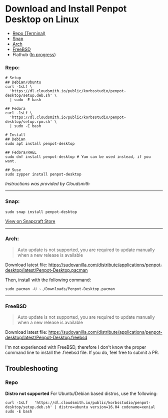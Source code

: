# Download and Install Penpot Desktop on Linux

 - [Repo (Terminal)](#repo)
 - [Snap](#snap)
 - [Arch](#arch)
 - [FreeBSD](#freebsd)
 - Flathub ([In progress](https://github.com/flathub/flathub/pull/4409))

### Repo:
```
# Setup
## Debian/Ubuntu
curl -1sLf \
  'https://dl.cloudsmith.io/public/korbsstudio/penpot-desktop/setup.deb.sh' \
  | sudo -E bash

## Fedora
curl -1sLf \
  'https://dl.cloudsmith.io/public/korbsstudio/penpot-desktop/setup.rpm.sh' \
  | sudo -E bash

# Install
## Debian
sudo apt install penpot-desktop

## Fedora/RHEL
sudo dnf install penpot-desktop # Yum can be used instead, if you want.

## Suse
sudo zypper install penpot-desktop
```
*Instructions was provided by Cloudsmith*

___

### Snap:
```
sudo snap install penpot-desktop
```
[View on Snapcraft Store](https://snapcraft.io/penpot-desktop)

___

### Arch:

> Auto update is not supported, you are required to update manually when a new release is available

Download latest file: https://sudovanilla.com/distribute/applications/penpot-desktop/latest/Penpot-Desktop.pacman

Then, install with the following command:
```
sudo pacman -U ~./Downloads/Penpot-Desktop.pacman
```

___

### FreeBSD

> Auto update is not supported, you are required to update manually when a new release is available

Download latest file: https://sudovanilla.com/distribute/applications/penpot-desktop/latest/Penpot-Desktop.freebsd

I'm not experienced with FreeBSD, therefore I don't know the proper command line to install the .freebsd file. If you do, feel free to submit a PR.

## Troubleshooting
### Repo
**Distro not supported**
For Ubuntu/Debian based distros, use the following:
```
curl -1sLf   'https://dl.cloudsmith.io/public/korbsstudio/penpot-desktop/setup.deb.sh' | distro=ubuntu version=16.04 codename=xenial sudo -E bash
```
